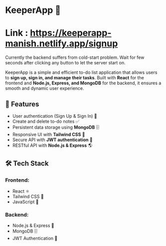 # KeeperApp 📝
# Link : https://keeperapp-manish.netlify.app/signup
Currently the backend suffers from cold-start problem. Wait for few seconds after clicking any button to let the server start on.

KeeperApp is a simple and efficient to-do list application that allows users to **sign up, sign in, and manage their tasks**. Built with **React** for the frontend and **Node.js, Express, and MongoDB** for the backend, it ensures a smooth and dynamic user experience.

## 🚀 Features
- User authentication (Sign Up & Sign In) 🔐
- Create and delete to-do notes ✅
- Persistent data storage using **MongoDB** 🗄️
- Responsive UI with **Tailwind CSS** 🎨
- Secure API with **JWT authentication** 🔑
- RESTful API with **Node.js & Express** 🌎

## 🛠️ Tech Stack
### Frontend:
- React ⚛️
- Tailwind CSS 🎨
- JavaScript 📜

### Backend:
- Node.js & Express 🚀
- MongoDB 🗄️
- JWT Authentication 🔑
